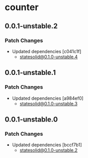 # counter

## 0.0.1-unstable.2

### Patch Changes

- Updated dependencies [c041c1f]
  - statesolid@0.1.0-unstable.4

## 0.0.1-unstable.1

### Patch Changes

- Updated dependencies [a984ef0]
  - statesolid@0.1.0-unstable.3

## 0.0.1-unstable.0

### Patch Changes

- Updated dependencies [bccf7b1]
  - statesolid@0.1.0-unstable.2
